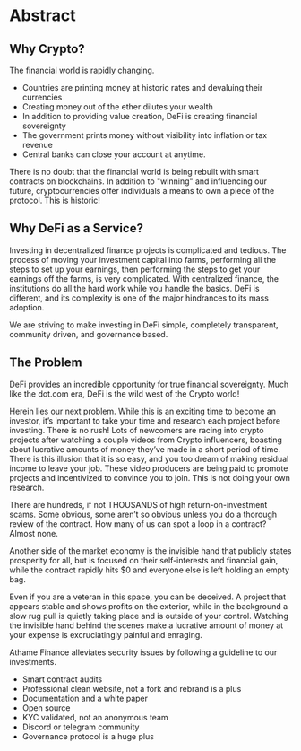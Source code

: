 # Abstract

## Why Crypto?

The financial world is rapidly changing.

* Countries are printing money at historic rates and devaluing their currencies
* Creating money out of the ether dilutes your wealth
* In addition to providing value creation, DeFi is creating financial sovereignty
* The government prints money without visibility into inflation or tax revenue
* Central banks can close your account at anytime.

There is no doubt that the financial world is being rebuilt with smart contracts on blockchains.  In addition to "winning" and influencing our future, cryptocurrencies offer individuals a means to own a piece of the protocol. This is historic!

## Why DeFi as a Service?

Investing in decentralized finance projects is complicated and tedious. The process of moving your investment capital into farms, performing all the steps to set up your earnings, then performing the steps to get your earnings off the farms, is very complicated. With centralized finance, the institutions do all the hard work while you handle the basics. DeFi is different, and its complexity is one of the major hindrances to its mass adoption.

We are striving to make investing in DeFi simple, completely transparent, community driven, and governance based.

## The Problem

DeFi provides an incredible opportunity for true financial sovereignty. Much like the dot.com era, DeFi is the wild west of the Crypto world! &#x20;

Herein lies our next problem. While this is an exciting time to become an investor, it’s important to take your time and research each project before investing. There is no rush! Lots of newcomers are racing into crypto projects after watching a couple videos from Crypto influencers, boasting about lucrative amounts of money they’ve made in a short period of time. There is this illusion that it is so easy, and you too dream of making residual income to leave your job. These video producers are being paid to promote projects and incentivized to convince you to join. This is not doing your own research.

There are hundreds, if not THOUSANDS of high return-on-investment scams. Some obvious, some aren’t so obvious unless you do a thorough review of the contract. How many of us can spot a loop in a contract? Almost none.

Another side of the market economy is the invisible hand that publicly states prosperity for all, but is focused on their self-interests and financial gain, while the contract rapidly hits $0 and everyone else is left holding an empty bag.

Even if you are a veteran in this space, you can be deceived. A project that appears stable and shows profits on the exterior, while in the background a slow rug pull is quietly taking place and is outside of your control. Watching the invisible hand behind the scenes make a lucrative amount of money at your expense is excruciatingly painful and enraging.

Athame Finance alleviates security issues by following a guideline to our investments.  &#x20;

* Smart contract audits
* Professional clean website, not a fork and rebrand is a plus
* Documentation and a white paper
* Open source
* KYC validated, not an anonymous team
* Discord or telegram community
* Governance protocol is a huge plus
